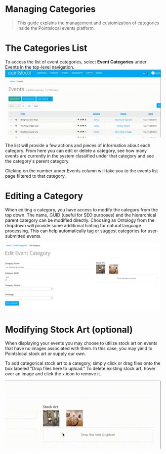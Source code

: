 # Managing Categories
> This guide explains the management and customization of categories inside the Pointslocal events platform.

# The Categories List
To access the list of event categories, select **Event Categories** under Events in the top-level navigation.
![Accessing Events Categories](img/events_categories_access.gif)

The list will provide a few actions and pieces of information about each category. From here you can edit or delete a category, see how many events are currently in the system classified under that category and see the category's parent category.

Clicking on the number under Events column will take you to the events list page filtered to that category.

# Editing a Category
When editing a category, you have access to modify the category from the top down.  The name, GUID (useful for SEO purposes) and the hierarchical parent category can be modified directly.  Choosing an Ontology from the dropdown will provide some additional hinting for natural language processing.  This can help automatically tag or suggest categories for user-submitted events.

![Managing Categories](img/events_categories_manage.png)

# Modifying Stock Art (optional)
When displaying your events you may choose to utilize stock art on events that have no images associated with them. In this case, you may yield to Pointslocal stock art or supply our own.

To add categorical stock art to a category, simply click or drag files onto the box labeled "Drop files here to upload." To delete existing stock art, hover over an image and click the ```x``` icon to remove it.

![Managing Category Images](img/events_categories_images.gif)

